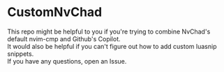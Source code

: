# CustomNvChad
This repo might be helpful to you if you're trying to combine NvChad's default nvim-cmp and Github's Copilot.  
It would also be helpful if you can't figure out how to add custom luasnip snippets.  
If you have any questions, open an Issue.  
